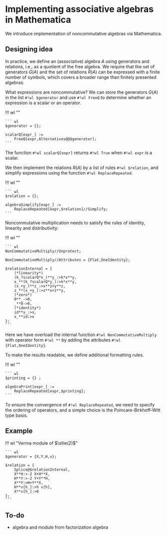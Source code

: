 # Implementing associative algebras in Mathematica

We introduce implementation of noncommutative algebras via Mathematica.

## Designing idea

In practice, we define an (associative) algebra $A$ using generators and relations, i.e., as a quotient of the free algebra.
We require that the set of generators $G(A)$ and the set of relations $R(A)$ can be expressed with a finite number of symbols, which covers a broader range than finitely presented algebras.

What expressions are noncommutative? We can store the generators $G(A)$ in the list `#!wl $generator` and use `#!wl FreeQ` to determine whether an expression is a scalar or an operator.

!!! wl ""

    ``` wl
    $generator = {};
    
    scalarQ[expr_] :=
        FreeQ[expr,Alternatives@@$generator];
    ```

The function `#!wl scalarQ[expr]` returns `#!wl True` when `#!wl expr` is a scalar.

We then implement the relations $R(A)$ by a list of rules `#!wl $relation`, and simplify expressions using the function `#!wl ReplaceRepeated`.

!!! wl ""

    ``` wl
    $relation = {};
    
    algebraSimplify[expr_] :=
        ReplaceRepeated[expr,$relation]//Simplify;
    ```

Noncommutative multiplication needs to satisfy the rules of identity, linearity and distributivity:

!!! wl ""

    ``` wl
    NonCommutativeMultiply//Unprotect;
    
    NonCommutativeMultiply//Attributes = {Flat,OneIdentity};
    
    $relationInternal = {
        (*linearity*)
        (k_?scalarQ*x_)**y_:>k*x**y,
        x_**(k_?scalarQ*y_):>k*x**y,
        (x_+y_)**z_:>x**z+y**z,
        z_**(x_+y_):>z**x+z**y,
        (*zero*)
        0**_->0,
        _**0->0,
        (*identity*)
        id**x_:>x,
        x_**id:>x
    };
    ```

Here we have overload the internal function `#!wl NonCommutativeMultiply` with operator form `#!wl **` by adding the attributes `#!wl {Flat,OneIdentity}`.

To make the results readable, we define additional formatting rules.

!!! wl ""

    ``` wl
    $printing = {} ; 
    
    algebraPrint[expr_] :=
        ReplaceRepeated[expr,$printing];
    ```

To ensure the convergence of `#!wl ReplaceRepeated`, we need to specify the ordering of operators, and a simple choice is the Poincare-Birkhoff-Witt type basis.

## Example

!!! wl "Verma module of $\sllie(2)$"

    ``` wl
    $generator = {X,Y,H,v};
    
    $relation = {
        Splice@$relationInternal,
        X**H:>-2 X+H**X,
        H**Y:>-2 Y+Y**H,
        X**Y:>H+Y**X,
        H**v[h_]:>h v[h],
        X**v[h_]:>0
    };
    ```

## To-do

* algebra and module from factorization algebra
